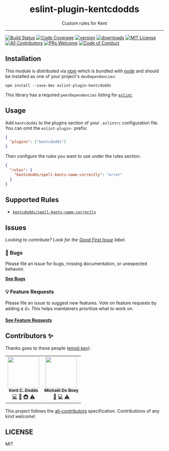 <div align="center">
<h1>eslint-plugin-kentcdodds</h1>

<p>Custom rules for Kent</p>
</div>

---

<!-- prettier-ignore-start -->
[![Build Status][build-badge]][build]
[![Code Coverage][coverage-badge]][coverage]
[![version][version-badge]][package]
[![downloads][downloads-badge]][npmtrends]
[![MIT License][license-badge]][license]
[![All Contributors][all-contributors-badge]](#contributors-)
[![PRs Welcome][prs-badge]][prs]
[![Code of Conduct][coc-badge]][coc]
<!-- prettier-ignore-end -->

## Installation

This module is distributed via [npm][npm] which is bundled with [node][node] and
should be installed as one of your project's `devDependencies`:

```
npm install --save-dev eslint-plugin-kentcdodds
```

This library has a required `peerDependencies` listing for [`eslint`][eslint].

## Usage

Add `kentcdodds` to the plugins section of your `.eslintrc` configuration file.
You can omit the `eslint-plugin-` prefix:

```json
{
  "plugins": ["kentcdodds"]
}
```

Then configure the rules you want to use under the rules section.

```json
{
  "rules": {
    "kentcdodds/spell-kents-name-correctly": "error"
  }
}
```

## Supported Rules

- [`kentcdodds/spell-kents-name-correctly`](docs/spell-kents-name-correctly.md)

## Issues

_Looking to contribute? Look for the [Good First Issue][good-first-issue]
label._

### 🐛 Bugs

Please file an issue for bugs, missing documentation, or unexpected behavior.

[**See Bugs**][bugs]

### 💡 Feature Requests

Please file an issue to suggest new features. Vote on feature requests by adding
a 👍. This helps maintainers prioritize what to work on.

[**See Feature Requests**][requests]

## Contributors ✨

Thanks goes to these people ([emoji key][emojis]):

<!-- ALL-CONTRIBUTORS-LIST:START - Do not remove or modify this section -->
<!-- prettier-ignore-start -->
<!-- markdownlint-disable -->
<table>
  <tr>
    <td align="center"><a href="https://kentcdodds.com"><img src="https://avatars.githubusercontent.com/u/1500684?v=3?s=100" width="100px;" alt=""/><br /><sub><b>Kent C. Dodds</b></sub></a><br /><a href="https://github.com/kentcdodds/eslint-plugin-kentcdodds/commits?author=kentcdodds" title="Code">💻</a> <a href="https://github.com/kentcdodds/eslint-plugin-kentcdodds/commits?author=kentcdodds" title="Documentation">📖</a> <a href="#infra-kentcdodds" title="Infrastructure (Hosting, Build-Tools, etc)">🚇</a> <a href="https://github.com/kentcdodds/eslint-plugin-kentcdodds/commits?author=kentcdodds" title="Tests">⚠️</a></td>
    <td align="center"><a href="https://michaeldeboey.be"><img src="https://avatars.githubusercontent.com/u/6643991?v=4?s=100" width="100px;" alt=""/><br /><sub><b>Michaël De Boey</b></sub></a><br /><a href="https://github.com/kentcdodds/eslint-plugin-kentcdodds/commits?author=MichaelDeBoey" title="Documentation">📖</a> <a href="https://github.com/kentcdodds/eslint-plugin-kentcdodds/commits?author=MichaelDeBoey" title="Code">💻</a> <a href="https://github.com/kentcdodds/eslint-plugin-kentcdodds/commits?author=MichaelDeBoey" title="Tests">⚠️</a></td>
  </tr>
</table>

<!-- markdownlint-restore -->
<!-- prettier-ignore-end -->

<!-- ALL-CONTRIBUTORS-LIST:END -->

This project follows the [all-contributors][all-contributors] specification.
Contributions of any kind welcome!

## LICENSE

MIT

<!-- prettier-ignore-start -->
[npm]: https://www.npmjs.com
[node]: https://nodejs.org
[build-badge]: https://img.shields.io/github/workflow/status/kentcdodds/eslint-plugin-kentcdodds/validate?logo=github&style=flat-square
[build]: https://github.com/kentcdodds/eslint-plugin-kentcdodds/actions?query=workflow%3Avalidate
[coverage-badge]: https://img.shields.io/codecov/c/github/kentcdodds/eslint-plugin-kentcdodds.svg?style=flat-square
[coverage]: https://codecov.io/github/kentcdodds/eslint-plugin-kentcdodds
[version-badge]: https://img.shields.io/npm/v/eslint-plugin-kentcdodds.svg?style=flat-square
[package]: https://www.npmjs.com/package/eslint-plugin-kentcdodds
[downloads-badge]: https://img.shields.io/npm/dm/eslint-plugin-kentcdodds.svg?style=flat-square
[npmtrends]: https://www.npmtrends.com/eslint-plugin-kentcdodds
[license-badge]: https://img.shields.io/npm/l/eslint-plugin-kentcdodds.svg?style=flat-square
[license]: https://github.com/kentcdodds/eslint-plugin-kentcdodds/blob/main/LICENSE
[prs-badge]: https://img.shields.io/badge/PRs-welcome-brightgreen.svg?style=flat-square
[prs]: https://makeapullrequest.com
[coc-badge]: https://img.shields.io/badge/code%20of-conduct-ff69b4.svg?style=flat-square
[coc]: https://github.com/kentcdodds/eslint-plugin-kentcdodds/blob/main/CODE_OF_CONDUCT.md
[emojis]: https://github.com/all-contributors/all-contributors#emoji-key
[all-contributors]: https://github.com/all-contributors/all-contributors
[all-contributors-badge]: https://img.shields.io/github/all-contributors/kentcdodds/eslint-plugin-kentcdodds?color=orange&style=flat-square
[bugs]: https://github.com/kentcdodds/eslint-plugin-kentcdodds/issues?utf8=%E2%9C%93&q=is%3Aissue+is%3Aopen+sort%3Acreated-desc+label%3Abug
[requests]: https://github.com/kentcdodds/eslint-plugin-kentcdodds/issues?utf8=%E2%9C%93&q=is%3Aissue+is%3Aopen+sort%3Areactions-%2B1-desc+label%3Aenhancement
[good-first-issue]: https://github.com/kentcdodds/eslint-plugin-kentcdodds/issues?utf8=%E2%9C%93&q=is%3Aissue+is%3Aopen+sort%3Areactions-%2B1-desc+label%3Aenhancement+label%3A%22good+first+issue%22

[eslint]: https://eslint.org
<!-- prettier-ignore-end -->
